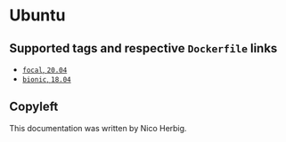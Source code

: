 # Ubuntu

## Supported tags and respective `Dockerfile` links

-	[`focal`, `20.04`](https://github.com/nicoherbigio/docker-ubuntu/blob/master/20.04/default/Dockerfile)
-	[`bionic`, `18.04`](https://github.com/nicoherbigio/docker-ubuntu/blob/master/18.04/default/Dockerfile)

## Copyleft

This documentation was written by Nico Herbig.
